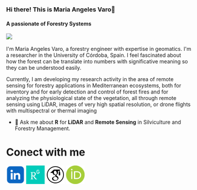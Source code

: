### Hi there! This is Maria Angeles Varo👋

#### A passionate of Forestry Systems

![](https://komarev.com/ghpvc/?username=mangelesvaro&color=blueviolet)

I'm Maria Angeles Varo, a forestry engineer with expertise in geomatics. I'm a researcher in the University of Córdoba, Spain. I feel fascinated about how the forest can be translate into numbers with significative meaning so they can be understood easily.

Currently, I am developing my research activity in the area of remote sensing for forestry applications in Mediterranean ecosystems, both for inventory and for early detection and control of forest fires and for analyzing the physiological state of the vegetation, all through remote sensing using LiDAR, images of very high spatial resolution, or drone flights with multispectral or thermal imaging

- 💬 Ask me about **R** for **LiDAR** and **Remote Sensing** in Silviculture and Forestry Management.

# Conect with me 

[<img src="https://github.com/mangelesvaro/Teaching_resources/blob/main/linked_in.png"  width='50'>]([https://www.linkedin.com/in/m%C2%AA-%C3%A1ngeles-varo-72568729/]) [<img src="https://github.com/mangelesvaro/Teaching_resources/blob/main/RG_square_green.jpg"  width='50'>]([https://www.researchgate.net/profile/M-Varo]) [<img src="https://github.com/mangelesvaro/Teaching_resources/blob/main/scholar_google.png"  width='50'>]([https://scholar.google.com/citations?user=w9ccMvUAAAAJ&hl=en]) [<img src="https://github.com/mangelesvaro/Teaching_resources/blob/main/ORCID%20iD%20elements.png"  width='50'>]([https://orcid.org/my-orcid?orcid=0000-0002-7455-3412])


<!--
**mangelesvaro/mangelesvaro** is a ✨ _special_ ✨ repository because its `README.md` (this file) appears on your GitHub profile.

Here are some ideas to get you started:

- 🔭 I’m currently working on ...
- 🌱 I’m currently learning ...
- 👯 I’m looking to collaborate on ...
- 🤔 I’m looking for help with ...
- 💬 Ask me about R for LiDAR and Remote Sensing in Forestry Systems
- 📫 How to reach me: ...
- 😄 Pronouns: ...
- ⚡ Fun fact: ...
-->
